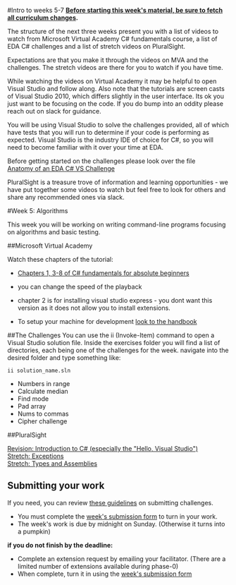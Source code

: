 #Intro to weeks 5-7
**[Before starting this week's material, be sure to fetch all curriculum changes](https://github.com/dev-academy-phase0/phase-0-handbook/blob/master/fetching-changes.md).**

The structure of the next three weeks present you with a list of videos to watch from Microsoft Virtual Academy C# fundamentals course, a list of EDA C# challenges and a list of stretch videos on PluralSight.

Expectations are that you make it through the videos on MVA and the challenges. The stretch videos are there for you to watch if you have time.

While watching the videos on Virtual Academy it may be helpful to open Visual Studio and follow along. Also note that the tutorials are screen casts of Visual Studio 2010, which differs slightly in the user interface. Its ok you just want to be focusing on the code. If you do bump into an oddity please reach out on slack for guidance.

You will be using Visual Studio to solve the challenges provided, all of which have tests that you will run to determine if your code is performing as expected. Visual Studio is the industry IDE of choice for C#, so you will need to become familiar with it over your time at EDA.

Before getting started on the challenges please look over the file  
[Anatomy of an EDA C# VS Challenge](challenge-anatomy.md)

PluralSight is a treasure trove of information and learning opportunities - we have put together some videos to watch but feel free to look for others and share any recommended ones via slack.

#Week 5: Algorithms

This week you will be working on writing command-line programs focusing on algorithms and basic testing. 

##Microsoft Virtual Academy

Watch these chapters of the tutorial:

- [Chapters 1, 3-8 of C# fundamentals for absolute beginners](http://www.microsoftvirtualacademy.com/training-courses/c-fundamentals-for-absolute-beginners?prid=ch9courselink)

- you can change the speed of the playback
- chapter 2 is for installing visual studio express - you dont want this version as it does not allow you to install extensions.
- To setup your machine for development [look to the handbook](https://github.com/dev-academy-phase0/phase-0-handbook/tree/master/cs-setup)

##The Challenges
You can use the ii (Invoke-Item) command to open a Visual Studio solution file. Inside the exercises folder you will find a list of directories, each being one of the challenges for the week. navigate into the desired folder and type something like:
```
ii solution_name.sln   
```

- Numbers in range  
- Calculate median
- Find mode
- Pad array
- Nums to commas
- Cipher challenge

##PluralSight

[Revision: Introduction to C# (especially the "Hello, Visual Studio")](http://www.pluralsight.com/courses/csharp-fundamentals-csharp5)  
[Stretch: Exceptions](http://www.pluralsight.com/courses/csharp-from-scratch)   
[Stretch: Types and Assemblies](http://www.pluralsight.com/courses/csharp-fundamentals-csharp5)   

## Submitting your work

If you need, you can review [these guidelines](../../../phase-0-handbook/submission-guidelines) on submitting challenges.

- You must complete the [week's submission form](http://goo.gl/forms/PTNmDL8Lnv) to turn in your work.
- The week's work is due by midnight on Sunday. (Otherwise it turns into a pumpkin)

**if you do not finish by the deadline:**

- Complete an extension request by emailing your facilitator. (There are a limited number of extensions available during phase-0)
- When complete, turn it in using the [week's submission form](http://goo.gl/forms/PTNmDL8Lnv)

